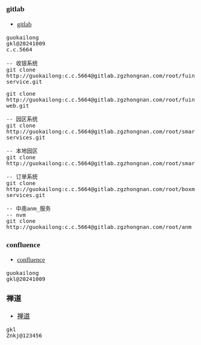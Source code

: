 <span  style="font-family: Simsun,serif; font-size: 17px; ">

### gitlab

- [gitlab](https://gitlab.zgzhongnan.com)

~~~
guokailong
gkl@20241009
c.c.5664
~~~

~~~shell
-- 收银系统
git clone http://guokailong:c.c.5664@gitlab.zgzhongnan.com/root/fuintadmin-service.git

git clone http://guokailong:c.c.5664@gitlab.zgzhongnan.com/root/fuintadmin-web.git

-- 园区系统
git clone http://guokailong:c.c.5664@gitlab.zgzhongnan.com/root/smartparkcloud-services.git

-- 本地园区
git clone http://guokailong:c.c.5664@gitlab.zgzhongnan.com/root/smartparklocal.git

-- 订单系统
git clone http://guokailong:c.c.5664@gitlab.zgzhongnan.com/root/boxmall-services.git

-- 中南anm_服务
-- nvm
git clone http://guokailong:c.c.5664@gitlab.zgzhongnan.com/root/anm_service.git
~~~

### confluence

- [confluence](http://cf.zgzhongnan.com:8090)

~~~
guokailong
gkl@20241009
~~~

### 禅道

- [禅道](https://zentao.zgzhongnan.com/my.html)

~~~
gkl
Znkj@123456
~~~

</span>